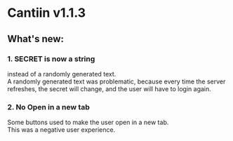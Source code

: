 # Cantiin v1.1.3

## What's new:

### 1. SECRET is now a string  
instead of a randomly generated text.  
A randomly generated text was problematic, because every time the server refreshes, the
secret will change, and the user will have to login again.


### 2. No Open in a new tab
Some buttons used to make the user open in a new tab.  
This was a negative user experience.  


